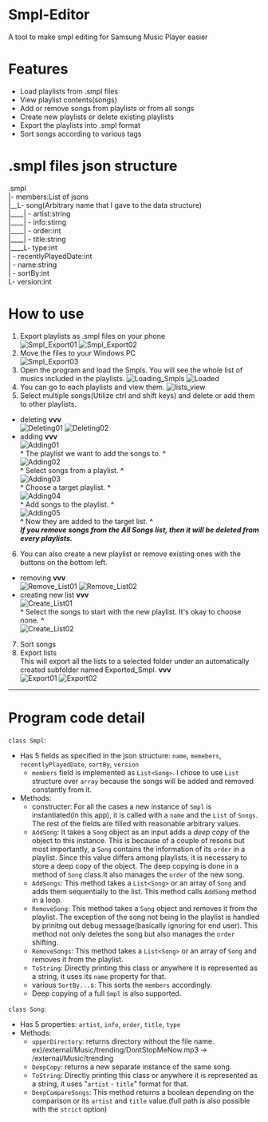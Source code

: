 # Smpl-Editor
A tool to make smpl editing for Samsung Music Player easier

# Features
- Load playlists from .smpl files
- View playlist contents(songs)
- Add or remove songs from playlists or from all songs
- Create new playlists or delete existing playlists
- Export the playlists into .smpl format
- Sort songs according to various tags


# .smpl files json structure
.smpl  
|- members\:List of jsons  
|\_\_L- song(Arbitrary name that I gave to the data structure)  
|\_\_\_\_| - artist\:string  
|\_\_\_\_| - info\:stirng  
|\_\_\_\_| - order\:int  
|\_\_\_\_| - title\:string  
|\_\_\_\_L- type\:int  
| - recentlyPlayedDate\:int  
| - name\:string  
| - sortBy\:int  
L- version\:int  

# How to use
  1. Export playlists as .smpl files on your phone  
  ![Smpl_Export01](ForReadme/Smpl_Export01.jpg)  ![Smpl_Export02](ForReadme/Smpl_Export02.jpg)
  2. Move the files to your Windows PC  
  ![Smpl_Export03](ForReadme/Smpl_Export03.jpg)
  3. Open the program and load the Smpls. You will see the whole list of musics included in the playlists.
  ![Loading_Smpls](ForReadme/Load_Smpls.png)  ![Loaded](ForReadme/Loaded.png)
  4. You can go to each playlists and view them.
  ![lists_view](ForReadme/Other_list_view.png)
  5. Select multiple songs(Utilize ctrl and shift keys) and delete or add them to other playlists.
  - deleting **vvv**  
  ![Deleting01](ForReadme/Delete_Songs01.png)  ![Deleting02](ForReadme/Delete_Songs02.png)  
  - adding **vvv**  
    ![Adding01](ForReadme/Add_Songs01.png)  
    **^**
    The playlist we want to add the songs to.
    **^**  
    ![Adding02](ForReadme/Add_Songs02.png)  
    **^**
    Select songs from a playlist.
    **^**  
    ![Adding03](ForReadme/Add_Songs03.png)  
    **^**
    Choose a target playlist.
    **^**  
    ![Adding04](ForReadme/Add_Songs04.png)  
    **^**
    Add songs to the playlist.
    **^**  
    ![Adding05](ForReadme/Add_Songs05.png)  
    **^**
    Now they are added to the target list.
    **^**  
    ***If you remove songs from the All Songs list, then it will be deleted from every playlists.***
  6. You can also create a new playlist or remove existing ones with the buttons on the bottom left.
  - removing **vvv**  
    ![Remove_List01](ForReadme/Remove_List01.png)  ![Remove_List02](ForReadme/Remove_List02.png)  
  - creating new list **vvv**  
    ![Create_List01](ForReadme/Create_List01.png)  
    **^**
    Select the songs to start with the new playlist. It's okay to choose none.
    **^**  
    ![Create_List02](ForReadme/Create_List02.png)  
  7. Sort songs  
  8. Export lists  
  This will export all the lists to a selected folder under an automatically created subfolder named Exported_Smpl. **vvv**  
  ![Export01](ForReadme/Export01.png)  ![Export02](ForReadme/Export02.png)


---
# Program code detail
`class Smpl`:
- Has 5 fields as specified in the json structure: `name`, `memebers`, `recentlyPlayedDate`, `sortBy`, `version`
  - `members` field is implemented as `List<Song>`. I chose to use `List` structure over `array` because the songs will be added and removed constantly from it.
- Methods:
  - constructer: For all the cases a new instance of `Smpl` is instantiated(in this app), it is called with a `name` and the `List` of `Songs`. The rest of the fields are filled with reasonable arbitrary values.
  - `AddSong`: It takes a `Song` object as an input adds a *deep copy* of the object to this instance. This is because of a couple of resons but most importantly, a `Song` contains the information of its `order` in a playlist. Since this value differs among playlists, it is necessary to store a deep copy of the object. The deep copying is done in a method of `Song` class.It also manages the `order` of the new song.
  - `AddSongs`: This method takes a `List<Song>` or an array of `Song` and adds them sequentially to the list. This method calls `AddSong` method in a loop.
  - `RemoveSong`: This method takes a `Song` object and removes it from the playlist. The exception of the song not being in the playlist is handled by prinitng out debug message(basically ignoring for end user). This method not only deletes the song but also manages the `order` shifting.
  - `RemoveSongs`: This method takes a `List<Song>` or an array of `Song` and removes it from the playlist.
  - `ToString`: Directly printing this class or anywhere it is represented as a string, it uses its `name` property for that.
  - various `SortBy...`s: This sorts the `members` accordingly.
  - Deep copying of a full `Smpl` is also supported.  
  
`class Song`:
- Has 5 properties: `artist`, `info`, `order`, `title`, `type`
- Methods:
  - `upperDirectory`: returns directory without the file name. ex)/external/Music/trending/DontStopMeNow.mp3 -> /external/Music/trending
  - `DeepCopy`: returns a new separate instance of the same song.
  - `ToString`: Directly printing this class or anywhere it is represented as a string, it uses "`artist` - `title`" format for that.
  - `DeepCompareSongs`: This method returns a boolean depending on the comparison or its `artist` and `title` value.(full path is also possible with the `strict` option)
